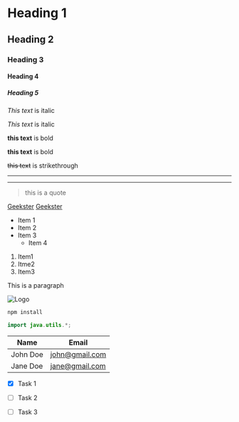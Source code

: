 <!--Headings-->
# Heading 1
## Heading 2
### Heading 3
#### Heading 4
##### Heading 5

<!-- Italics -->
*This text* is italic

_This text_ is italic

<!-- strong -->

**this text** is bold

__this text__ is bold

<!-- Strikethrough -->

~~this text~~ is strikethrough

<!-- horizontal rule -->

---

___

<!--blockquote-->
> this is a quote

<!-- Links -->
[Geekster](geekster.in) 
[Geekster](geekster.in "Geekster") 

<!-- ul -->
* Item 1
* Item 2
* Item 3
  * Item 4

<!-- OL-->
1. Item1
2. Itme2
3. Item3
 <!-- Inline code block -->
 <p>This is a paragraph</p>

 <!--Images-->
 ![Logo](https://classes.geekster.in/images/logo/Geekster.svg)

 <!-- Code Blocks -->
 ```bash
npm install
```
```java
import java.utils.*;
```
<!-- Tables -->
| Name     | Email|
|----------|------|
| John Doe | john@gmail.com|
| Jane Doe | jane@gmail.com|

<!-- Task Lists -->
* [x] Task 1
* [ ] Task 2
* [ ] Task 3

